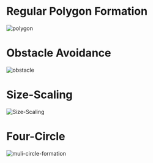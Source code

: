 
#  **Regular Polygon Formation**


![polygon](https://github.com/smmss/Regular-Polygon-Formation/assets/53211406/e716a406-9ab2-4ecf-ac19-c7c73b91cbe5)




# **Obstacle Avoidance**


![obstacle](https://github.com/smmss/Regular-Polygon-Formation/assets/53211406/a9ad8e36-dac2-47e1-a73b-89683787e3b6)


# **Size-Scaling**



![Size-Scaling](https://github.com/smmss/Regular-Polygon-Formation/assets/53211406/eb63c8b3-3489-43b1-a8d9-835ec89a86ea)



# **Four-Circle**


![muli-circle-formation](https://github.com/smmss/Regular-Polygon-Formation/assets/53211406/829ceee9-134c-43c1-87e5-e4f120b9c92b)
